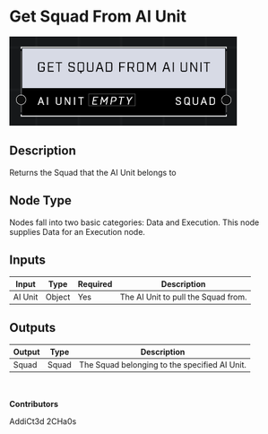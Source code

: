 # Get Squad From AI Unit
![](../../../.gitbook/assets/get-squad-from-ai-unit.png)
## Description
Returns the Squad that the AI Unit belongs to

## Node Type
Nodes fall into two basic categories: Data and Execution. This node supplies Data for an Execution node.

## Inputs
| Input            | Type             | Required | Description												    |
|------------------|------------------|----------|--------------------------------------------------------------|
| AI Unit | Object | Yes      | The AI Unit to pull the Squad from. |

## Outputs
| Output           | Type             | Description												     |
|------------------|------------------|--------------------------------------------------------------|
| Squad | Squad | The Squad belonging to the specified AI Unit. |

\
\
**Contributors**

AddiCt3d 2CHa0s
